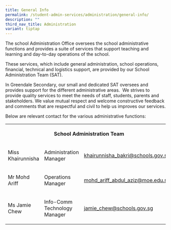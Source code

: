```yaml
---
title: General Info
permalink: /student-admin-services/administration/general-info/
description: ""
third_nav_title: Administration
variant: tiptap
---
```

<p>The school Administration Office oversees the school administrative functions
and provides a suite of services that support teaching and learning and
day-to-day operations of the school.</p>
<p>These services, which include general administration, school operations,
financial, technical and logistics support, are provided by our School
Administration Team (SAT).</p>
<p>In Greendale Secondary, our small and dedicated SAT oversees and provides
support for the different administrative areas. &nbsp;We strives to provide
quality services to meet the needs of staff, students, parents and stakeholders.
We value mutual respect and welcome constructive feedback and comments
that are respectful and civil to help us improves our services.</p>
<p>Below are relevant contact for the various administrative functions:</p>
<table style="minWidth: 75px">
<colgroup>
<col>
<col>
<col>
</colgroup>
<tbody>
<tr>
<th rowspan="1" colspan="3">
<p>School Administration Team</p>
</th>
</tr>
<tr>
<td rowspan="1" colspan="1">
<p>Miss Khairunnisha</p>
</td>
<td rowspan="1" colspan="1">
<p>Administration Manager</p>
</td>
<td rowspan="1" colspan="1">
<p><a href="mailto:khairunnisha_bakri@schools.gov.sg" rel="noopener noreferrer nofollow" target="_blank">khairunnisha_bakri@schools.gov.sg</a>
</p>
</td>
</tr>
<tr>
<td rowspan="1" colspan="1">
<p>Mr Mohd Ariff</p>
</td>
<td rowspan="1" colspan="1">
<p>Operations Manager</p>
</td>
<td rowspan="1" colspan="1">
<p><a href="mailto:mohd_ariff_abdul_aziz@schools.gov.sg" rel="noopener noreferrer nofollow" target="_blank">mohd_ariff_abdul_aziz@moe.edu.sg</a>
</p>
</td>
</tr>
<tr>
<td rowspan="1" colspan="1">
<p>Ms Jamie Chew</p>
</td>
<td rowspan="1" colspan="1">
<p>Info-Comm Technology Manager</p>
</td>
<td rowspan="1" colspan="1">
<p><a href="mailto:jamie_chew@schools.gov.sg" rel="noopener noreferrer nofollow" target="_blank">jamie_chew@schools.gov.sg</a>
</p>
</td>
</tr>
</tbody>
</table>
<p></p>